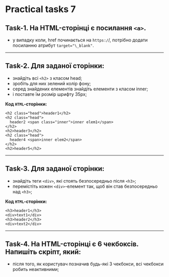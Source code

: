 # Practical tasks 7

## **Task-1.** На HTML-сторінці є посилання `<a>`.

- у випадку коли, href починається на `https:/`/, потрібно додати посиланню атрибут `target="\_blank"`.

---

## **Task-2.** Для заданої сторінки:

- знайдіть всі `<h2>` з класом head;
- зробіть для них зелений колір фону;
- серед знайдених елементів знайдіть елементи з класом inner;
- і поставте їм розмір шрифту 35px;

**Код `HTML`-сторінки:**

    <h2 class="head">header1</h2>
    <h2 class="head">
      header2 <span class="inner">inner elem1</span>
    </h2>
    <h2>header3</h2>
    <h2 class="head">
      header4 <span>inner elem2</span>
    </h2>
    <h2>header5</h2>

---

## **Task-3.** Для заданої сторінки:

- знайдіть теги `<div>`, які стоять безпосередньо після `<h3>`;
- перемістіть кожен `<div>`-елемент так, щоб він став безпосередньо над `<h3>`;

**Код `HTML`-сторінки:**

    <h3>header1</h3>
    <div>text1</div>
    <h3>header2</h3>
    <div>text2</div>


---

## **Task-4.** На HTML-сторінці є 6 чекбоксів. Напишіть скріпт, який:

- після того, як користувач позначив будь-які 3 чекбокси, всі чекбокси робить неактивними;
